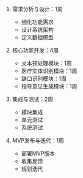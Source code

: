 1. 需求分析与设计：1周
   - 细化功能需求
   - 设计系统架构
   - 定义数据模型

2. 核心功能开发：4周
   - 文本预处理模块：1周
   - 医疗实体识别模块：1周
   - 缺口识别模块：1周
   - 指导意见生成模块：1周

3. 集成与测试：2周
   - 模块集成
   - 单元测试
   - 系统测试

4. MVP发布与迭代：1周
   - 部署MVP版本
   - 收集反馈
   - 规划迭代
